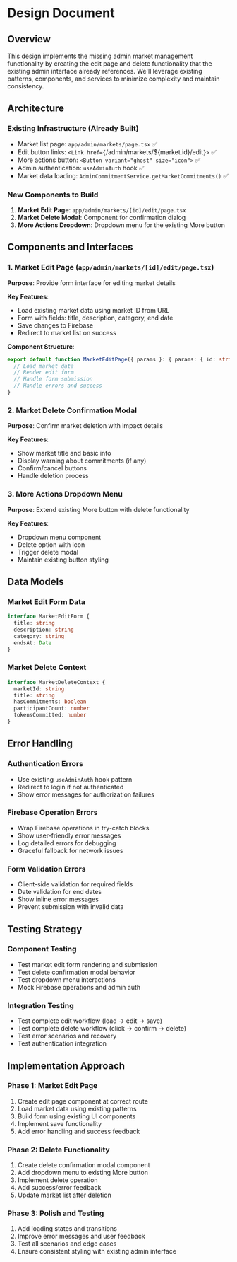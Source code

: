 # Design Document

## Overview

This design implements the missing admin market management functionality by creating the edit page and delete functionality that the existing admin interface already references. We'll leverage existing patterns, components, and services to minimize complexity and maintain consistency.

## Architecture

### Existing Infrastructure (Already Built)
- Market list page: `app/admin/markets/page.tsx` ✅
- Edit button links: `<Link href={`/admin/markets/${market.id}/edit`}>` ✅
- More actions button: `<Button variant="ghost" size="icon">` ✅
- Admin authentication: `useAdminAuth` hook ✅
- Market data loading: `AdminCommitmentService.getMarketCommitments()` ✅

### New Components to Build
1. **Market Edit Page**: `app/admin/markets/[id]/edit/page.tsx`
2. **Market Delete Modal**: Component for confirmation dialog
3. **More Actions Dropdown**: Dropdown menu for the existing More button

## Components and Interfaces

### 1. Market Edit Page (`app/admin/markets/[id]/edit/page.tsx`)

**Purpose**: Provide form interface for editing market details

**Key Features**:
- Load existing market data using market ID from URL
- Form with fields: title, description, category, end date
- Save changes to Firebase
- Redirect to market list on success

**Component Structure**:
```typescript
export default function MarketEditPage({ params }: { params: { id: string } }) {
  // Load market data
  // Render edit form
  // Handle form submission
  // Handle errors and success
}
```

### 2. Market Delete Confirmation Modal

**Purpose**: Confirm market deletion with impact details

**Key Features**:
- Show market title and basic info
- Display warning about commitments (if any)
- Confirm/cancel buttons
- Handle deletion process

### 3. More Actions Dropdown Menu

**Purpose**: Extend existing More button with delete functionality

**Key Features**:
- Dropdown menu component
- Delete option with icon
- Trigger delete modal
- Maintain existing button styling

## Data Models

### Market Edit Form Data
```typescript
interface MarketEditForm {
  title: string
  description: string
  category: string
  endsAt: Date
}
```

### Market Delete Context
```typescript
interface MarketDeleteContext {
  marketId: string
  title: string
  hasCommitments: boolean
  participantCount: number
  tokensCommitted: number
}
```

## Error Handling

### Authentication Errors
- Use existing `useAdminAuth` hook pattern
- Redirect to login if not authenticated
- Show error messages for authorization failures

### Firebase Operation Errors
- Wrap Firebase operations in try-catch blocks
- Show user-friendly error messages
- Log detailed errors for debugging
- Graceful fallback for network issues

### Form Validation Errors
- Client-side validation for required fields
- Date validation for end dates
- Show inline error messages
- Prevent submission with invalid data

## Testing Strategy

### Component Testing
- Test market edit form rendering and submission
- Test delete confirmation modal behavior
- Test dropdown menu interactions
- Mock Firebase operations and admin auth

### Integration Testing
- Test complete edit workflow (load → edit → save)
- Test complete delete workflow (click → confirm → delete)
- Test error scenarios and recovery
- Test authentication integration

## Implementation Approach

### Phase 1: Market Edit Page
1. Create edit page component at correct route
2. Load market data using existing patterns
3. Build form using existing UI components
4. Implement save functionality
5. Add error handling and success feedback

### Phase 2: Delete Functionality
1. Create delete confirmation modal component
2. Add dropdown menu to existing More button
3. Implement delete operation
4. Add success/error feedback
5. Update market list after deletion

### Phase 3: Polish and Testing
1. Add loading states and transitions
2. Improve error messages and user feedback
3. Test all scenarios and edge cases
4. Ensure consistent styling with existing admin interface